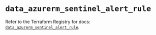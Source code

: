 # `data_azurerm_sentinel_alert_rule`

Refer to the Terraform Registry for docs: [`data_azurerm_sentinel_alert_rule`](https://registry.terraform.io/providers/hashicorp/azurerm/4.39.0/docs/data-sources/sentinel_alert_rule).
